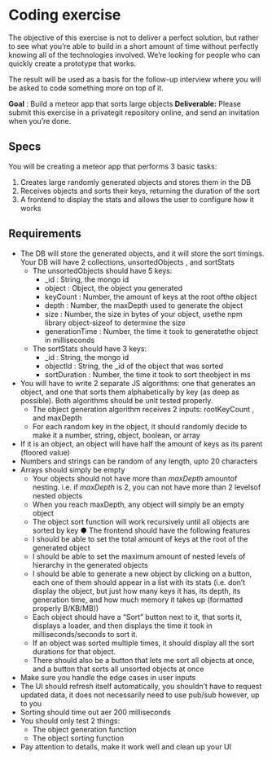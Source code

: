# Coding exercise

The objective of this exercise is not to deliver a perfect solution, but rather to see what you’re
able to build in a short amount of time without perfectly knowing all of the technologies
involved. We’re looking for people who can quickly create a prototype that works.

The result will be used as a basis for the follow-up interview where you will be asked to code
something more on top of it.

**Goal** : Build a meteor app that sorts large objects
**Deliverable:** Please submit this exercise in a privategit repository online, and send an invitation
when youʼre done.

## Specs

You will be creating a meteor app that performs 3 basic tasks:

1. Creates large randomly generated objects and stores them in the DB
2. Receives objects and sorts their keys, returning the duration of the sort
3. A frontend to display the stats and allows the user to configure how it works

## Requirements


- The DB will store the generated objects, and it will store the sort timings. Your DB will have 2 collections, unsortedObjects , and sortStats
  - The unsortedObjects should have 5 keys:
    - _id : String, the mongo id
    - object : Object, the object you generated
    - keyCount : Number, the amount of keys at the root ofthe object
    -  depth : Number, the maxDepth used to generate the object
    -  size : Number, the size in bytes of your object, usethe npm library object-sizeof to determine the size
    -  generationTime : Number, the time it took to generatethe object in milliseconds
  - The sortStats should have 3 keys:
    - _id : String, the mongo id
    - objectId : String, the _id of the object that was sorted
    - sortDuration : Number, the time it took to sort theobject in ms
- You will have to write 2 separate JS algorithms: one that generates an object, and one that sorts them alphabetically by key (as deep as possible). Both algorithms should be unit tested properly.
  -  The object generation algorithm receives 2 inputs: rootKeyCount , and maxDepth
  - For each random key in the object, it should randomly decide to make it a number, string, object, boolean, or array
- If it is an object, an object will have half the amount of keys as its parent (floored value)
- Numbers and strings can be random of any length, upto 20 characters
- Arrays should simply be empty
  -  Your objects should not have more than _maxDepth_ amountof nesting. i.e. if _maxDepth_ is 2, you can not have more than 2 levelsof nested objects
  -  When you reach maxDepth, any object will simply be an empty object
  -  The object sort function will work recursively until all objects are sorted by key
● The frontend should have the following features
  -  I should be able to set the total amount of keys at the root of the generated object
  -  I should be able to set the maximum amount of nested levels of hierarchy in the generated objects
  -  I should be able to generate a new object by clicking on a button, each one of them should appear in a list with its stats (i.e. donʼt display the object, but just how many keys it has, its depth, its generation time, and how much memory it takes up (formatted properly B/KB/MB))
  -  Each object should have a “Sort” button next to it, that sorts it, displays a loader, and then displays the time it took in milliseconds/seconds to sort it.
  - If an object was sorted multiple times, it should display all the sort
durations for that object.
  - There should also be a button that lets me sort all objects at once, and a button that sorts all unsorted objects at once
- Make sure you handle the edge cases in user inputs
- The UI should refresh itself automatically, you shouldnʼt have to request updated data, it does not necessarily need to use pub/sub however, up to you
- Sorting should time out aer 200 milliseconds
- You should only test 2 things:
  - The object generation function
  - The object sorting function
- Pay attention to details, make it work well and clean up your UI